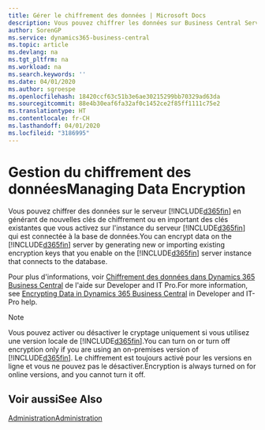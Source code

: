 ```yaml
---
title: Gérer le chiffrement des données | Microsoft Docs
description: Vous pouvez chiffrer les données sur Business Central Server en générant de nouvelles clés de cryptage ou en important de existantes que bous activez sur le serveur.
author: SorenGP
ms.service: dynamics365-business-central
ms.topic: article
ms.devlang: na
ms.tgt_pltfrm: na
ms.workload: na
ms.search.keywords: ''
ms.date: 04/01/2020
ms.author: sgroespe
ms.openlocfilehash: 18420ccf63c51b3e6ae30215299bb70329ad63da
ms.sourcegitcommit: 88e4b30eaf6fa32af0c1452ce2f85ff1111c75e2
ms.translationtype: HT
ms.contentlocale: fr-CH
ms.lasthandoff: 04/01/2020
ms.locfileid: "3186995"
---
```

# <a name="managing-data-encryption"></a><span data-ttu-id="bdfea-103">Gestion du chiffrement des données</span><span class="sxs-lookup"><span data-stu-id="bdfea-103">Managing Data Encryption</span></span>
<span data-ttu-id="bdfea-104">Vous pouvez chiffrer des données sur le serveur [!INCLUDE[d365fin](includes/d365fin_md.md)] en générant de nouvelles clés de chiffrement ou en important des clés existantes que vous activez sur l'instance du serveur [!INCLUDE[d365fin](includes/d365fin_md.md)] qui est connectée à la base de données.</span><span class="sxs-lookup"><span data-stu-id="bdfea-104">You can encrypt data on the [!INCLUDE[d365fin](includes/d365fin_md.md)] server by generating new or importing existing encryption keys that you enable on the [!INCLUDE[d365fin](includes/d365fin_md.md)] server instance that connects to the database.</span></span>

<span data-ttu-id="bdfea-105">Pour plus d'informations, voir [Chiffrement des données dans Dynamics 365 Business Central](/dynamics365/business-central/dev-itpro/developer/devenv-encrypting-data) de l'aide sur Developer and IT Pro.</span><span class="sxs-lookup"><span data-stu-id="bdfea-105">For more information, see [Encrypting Data in Dynamics 365 Business Central](/dynamics365/business-central/dev-itpro/developer/devenv-encrypting-data) in Developer and IT-Pro help.</span></span>

> [!Note]
> <span data-ttu-id="bdfea-106">Vous pouvez activer ou désactiver le cryptage uniquement si vous utilisez une version locale de [!INCLUDE[d365fin](includes/d365fin_md.md)].</span><span class="sxs-lookup"><span data-stu-id="bdfea-106">You can turn on or turn off encryption only if you are using an on-premises version of [!INCLUDE[d365fin](includes/d365fin_md.md)].</span></span> <span data-ttu-id="bdfea-107">Le chiffrement est toujours activé pour les versions en ligne et vous ne pouvez pas le désactiver.</span><span class="sxs-lookup"><span data-stu-id="bdfea-107">Encryption is always turned on for online versions, and you cannot turn it off.</span></span>

## <a name="see-also"></a><span data-ttu-id="bdfea-108">Voir aussi</span><span class="sxs-lookup"><span data-stu-id="bdfea-108">See Also</span></span>  
[<span data-ttu-id="bdfea-109">Administration</span><span class="sxs-lookup"><span data-stu-id="bdfea-109">Administration</span></span>](admin-setup-and-administration.md)
